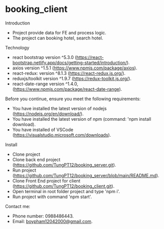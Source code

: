# booking_client    

Introduction
* Project provide data for FE and process logic.
* The project can booking hotel, search hotel.

Technology
* react bootstrap version ^5.3.0 (https://react-bootstrap.netlify.app/docs/getting-started/introduction/).
* axios version ^1.5.1 (https://www.npmjs.com/package/axios).
* react-redux: version ^8.1.3 (https://react-redux.js.org/).
* reduxjs/toolkit version ^1.9.7 (https://redux-toolkit.js.org/).
* react-date-range version ^1.4.0, (https://www.npmjs.com/package/react-date-range).

Before you continue, ensure you meet the following requirements:

* You have installed the latest version of nodejs (https://nodejs.org/en/download/). 
* You have installed the latest version of npm (command: 'npm install download). 
* You have installed of VSCode (https://visualstudio.microsoft.com/downloads).

Install

* Clone project
* Clone back end project (https://github.com/TungPT12/booking_server.git).
* Run project (https://github.com/TungPT12/booking_server/blob/main/README.md).
* Clone Front End project for client (https://github.com/TungPT12/booking_client.git).
* Open terminal in root folder project and type 'npm i'.
* Run project with command 'npm start'.


Contact me:

* Phone number: 0988486443.
* Email: boypham12042000@gmail.com.
